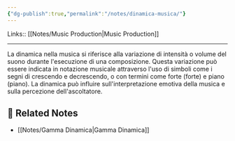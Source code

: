 ```yaml
---
{"dg-publish":true,"permalink":"/notes/dinamica-musica/"}
---
```


Links:: [[Notes/Music Production\|Music Production]]

---
La dinamica nella musica si riferisce alla variazione di intensità o volume del suono durante l'esecuzione di una composizione. Questa variazione può essere indicata in notazione musicale attraverso l'uso di simboli come i segni di crescendo e decrescendo, o con termini come forte (forte) e piano (piano). La dinamica può influire sull'interpretazione emotiva della musica e sulla percezione dell'ascoltatore.



## 🔗 Related Notes

- [[Notes/Gamma Dinamica\|Gamma Dinamica]]